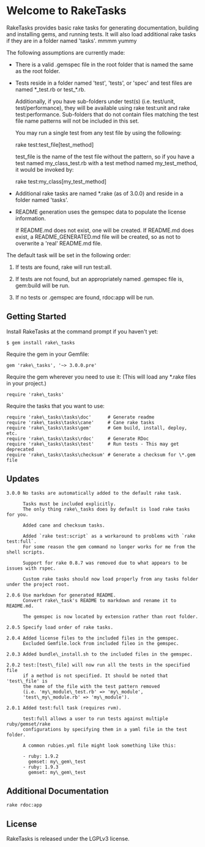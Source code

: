 Welcome to RakeTasks
====================

RakeTasks provides basic rake tasks for generating documentation,
building and installing gems, and running tests.
It will also load additional rake tasks if they are in a folder named 'tasks'.
mmmm yummy

The following assumptions are currently made:

* There is a valid .gemspec file in the root folder that is named the same
   as the root folder.

* Tests reside in a folder named 'test', 'tests', or 'spec'
   and test files are named \*\_test.rb or test\_\*.rb.

   Additionally, if you have sub-folders under test(s)
   (i.e. test/unit, test/performance), they will be available
   using rake test:unit and rake test:performance.
   Sub-folders that do not contain files matching the test file name patterns
   will not be included in this set.

   You may run a single test from any test file by using the following:

    rake test:test\_file[test\_method]

   test\_file is the name of the test file without the pattern,
   so if you have a test named my\_class\_test.rb with a test method
   named my\_test\_method, it would be invoked by:

    rake test:my\_class[my\_test\_method]

* Additional rake tasks are named \*.rake (as of 3.0.0) and reside in a folder named 'tasks'.

* README generation uses the gemspec data to populate the license information.

  If README.md does not exist, one will be created.
  If README.md does exist, a README\_GENERATED.md file will be created,
  so as not to overwrite a 'real' README.md file.

The default task will be set in the following order:

1. If tests are found, rake will run test:all.

2. If tests are not found, but an appropriately named .gemspec file is,
   gem:build will be run.

3. If no tests or .gemspec are found, rdoc:app will be run.

Getting Started
---------------

Install RakeTasks at the command prompt if you haven't yet:

    $ gem install rake\_tasks

Require the gem in your Gemfile:

    gem 'rake\_tasks', '~> 3.0.0.pre'

Require the gem wherever you need to use it:
(This will load any \*.rake files in your project.)

    require 'rake\_tasks'

Require the tasks that you want to use:

    require 'rake\_tasks\tasks\doc'      # Generate readme
    require 'rake\_tasks\tasks\cane'     # Cane rake tasks
    require 'rake\_tasks\tasks\gem'      # Gem build, install, deploy, etc.
    require 'rake\_tasks\tasks\rdoc'     # Generate RDoc
    require 'rake\_tasks\tasks\test'     # Run tests - This may get deprecated
    require 'rake\_tasks\tasks\checksum' # Generate a checksum for \*.gem file


Updates
-------

    3.0.0 No tasks are automatically added to the default rake task.

          Tasks must be included explicitly.
          The only thing rake\_tasks does by default is load rake tasks for you.

          Added cane and checksum tasks.

          Added `rake test:script` as a workaround to problems with `rake test:full`.
          For some reason the gem command no longer works for me from the shell scripts.

          Support for rake 0.8.7 was removed due to what appears to be issues with rspec.

          Custom rake tasks should now load properly from any tasks folder under the project root.

    2.0.6 Use markdown for generated README.
          Convert rake\_task's README to markdown and rename it to README.md.

          The gemspec is now located by extension rather than root folder.

    2.0.5 Specify load order of rake tasks.

    2.0.4 Added license files to the included files in the gemspec.
          Excluded Gemfile.lock from included fileo in the gemspec.

    2.0.3 Added bundle\_install.sh to the included files in the gemspec.

    2.0.2 test:[test\_file] will now run all the tests in the specified file
          if a method is not specified. It should be noted that 'test\_file' is
          the name of the file with the test pattern removed
          (i.e. 'my\_module\_test.rb' => 'my\_module',
          'test\_my\_module.rb' => 'my\_module').

    2.0.1 Added test:full task (requires rvm).

          test:full allows a user to run tests against multiple ruby/gemset/rake
          configurations by specifying them in a yaml file in the test folder.

          A common rubies.yml file might look something like this:

          - ruby: 1.9.2
            gemset: my\_gem\_test
          - ruby: 1.9.3
            gemset: my\_gem\_test

Additional Documentation
------------------------

    rake rdoc:app

License
-------

RakeTasks is released under the LGPLv3 license.

